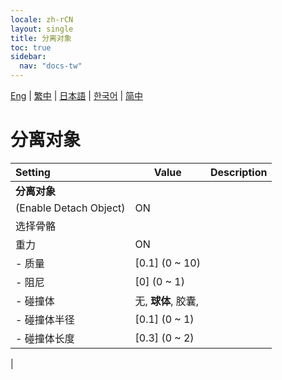 ```yaml
---
locale: zh-rCN
layout: single
title: 分离对象
toc: true
sidebar:
  nav: "docs-tw"
---
```

[Eng](/dancexr/menu/2025.4/prop/detach_object) | [繁中](/tw/dancexr/menu/2025.4/prop/detach_object) | [日本語](/jp/dancexr/menu/2025.4/prop/detach_object) | [한국어](/kr/dancexr/menu/2025.4/prop/detach_object) | [简中](/zh/dancexr/menu/2025.4/prop/detach_object)

# 分离对象



| Setting | Value | Description |
| :--- | --- | :--- |
|**分离对象** | | 
| (Enable Detach Object) | ON | 
| 选择骨骼 || 
| 重力 | ON | 
|- 质量 | [0.1] (0 ~ 10) | 
|- 阻尼 | [0] (0 ~ 1) | 
|- 碰撞体 | 无, **球体**, 胶囊,  | 
|- 碰撞体半径 | [0.1] (0 ~ 1) | 
|- 碰撞体长度 | [0.3] (0 ~ 2) | 
|
